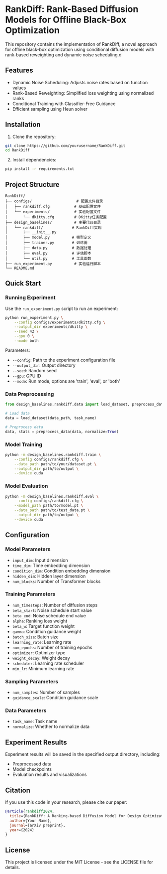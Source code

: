 # RankDiff: Rank-Based Diffusion Models for Offline Black-Box Optimization

This repository contains the implementation of RankDiff, a novel approach for offline black-box optimization using conditional diffusion models with rank-based reweighting and dynamic noise scheduling.d

## Features

- Dynamic Noise Scheduling: Adjusts noise rates based on function values
- Rank-Based Reweighting: Simplified loss weighting using normalized ranks
- Conditional Training with Classifier-Free Guidance
- Efficient sampling using Heun solver

## Installation

1. Clone the repository:
```bash
git clone https://github.com/yourusername/RankDiff.git
cd RankDiff
```

2. Install dependencies:
```bash
pip install -r requirements.txt
```

## Project Structure

```
RankDiff/
├── configs/                    # 配置文件目录
│   ├── rankdiff.cfg           # 基础配置文件
│   └── experiments/           # 实验配置文件
│       └── dkitty.cfg         # DKitty任务配置
├── design_baselines/          # 主要代码目录
│   └── rankdiff/             # RankDiff实现
│       ├── __init__.py
│       ├── model.py          # 模型定义
│       ├── trainer.py        # 训练器
│       ├── data.py           # 数据处理
│       ├── eval.py           # 评估脚本
│       └── util.py           # 工具函数
├── run_experiment.py          # 实验运行脚本
└── README.md
```

## Quick Start

### Running Experiment

Use the `run_experiment.py` script to run an experiment:

```bash
python run_experiment.py \
    --config configs/experiments/dkitty.cfg \
    --output_dir experiments/dkitty \
    --seed 42 \
    --gpu 0 \
    --mode both
```

Parameters:
- `--config`: Path to the experiment configuration file
- `--output_dir`: Output directory
- `--seed`: Random seed
- `--gpu`: GPU ID
- `--mode`: Run mode, options are 'train', 'eval', or 'both'

### Data Preprocessing

```python
from design_baselines.rankdiff.data import load_dataset, preprocess_data

# Load data
data = load_dataset(data_path, task_name)

# Preprocess data
data, stats = preprocess_data(data, normalize=True)
```

### Model Training

```bash
python -m design_baselines.rankdiff.train \
    --config configs/rankdiff.cfg \
    --data_path path/to/your/dataset.pt \
    --output_dir path/to/output \
    --device cuda
```

### Model Evaluation

```bash
python -m design_baselines.rankdiff.eval \
    --config configs/rankdiff.cfg \
    --model_path path/to/model.pt \
    --data_path path/to/test_data.pt \
    --output_dir path/to/output \
    --device cuda
```

## Configuration

### Model Parameters
- `input_dim`: Input dimension
- `time_dim`: Time embedding dimension
- `condition_dim`: Condition embedding dimension
- `hidden_dim`: Hidden layer dimension
- `num_blocks`: Number of Transformer blocks

### Training Parameters
- `num_timesteps`: Number of diffusion steps
- `beta_start`: Noise schedule start value
- `beta_end`: Noise schedule end value
- `alpha`: Ranking loss weight
- `beta_w`: Target function weight
- `gamma`: Condition guidance weight
- `batch_size`: Batch size
- `learning_rate`: Learning rate
- `num_epochs`: Number of training epochs
- `optimizer`: Optimizer type
- `weight_decay`: Weight decay
- `scheduler`: Learning rate scheduler
- `min_lr`: Minimum learning rate

### Sampling Parameters
- `num_samples`: Number of samples
- `guidance_scale`: Condition guidance scale

### Data Parameters
- `task_name`: Task name
- `normalize`: Whether to normalize data

## Experiment Results

Experiment results will be saved in the specified output directory, including:
- Preprocessed data
- Model checkpoints
- Evaluation results and visualizations

## Citation

If you use this code in your research, please cite our paper:

```bibtex
@article{rankdiff2024,
  title={RankDiff: A Ranking-based Diffusion Model for Design Optimization},
  author={Your Name},
  journal={arXiv preprint},
  year={2024}
}
```

## License

This project is licensed under the MIT License - see the LICENSE file for details. 
